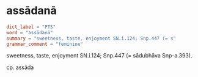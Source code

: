 # assādanā

``` toml
dict_label = "PTS"
word = "assādanā"
summary = "sweetness, taste, enjoyment SN.i.124; Snp.447 (= s"
grammar_comment = "feminine"
```

sweetness, taste, enjoyment SN.i.124; Snp.447 (= sādubhāva Snp\-a.393).

cp. assāda

